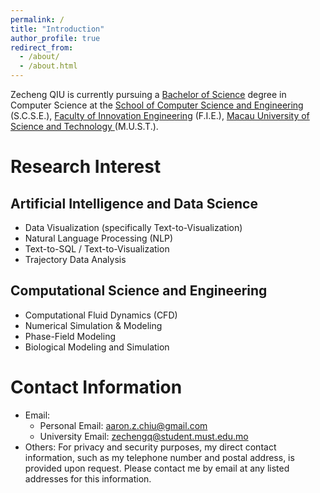```yaml
---
permalink: /
title: "Introduction"
author_profile: true
redirect_from: 
  - /about/
  - /about.html
---
```


Zecheng QIU is currently pursuing a [Bachelor of Science](https://fie.must.edu.mo/id-1439/program/view/id-211.html) degree in Computer Science at the [School of Computer Science and Engineering](https://fie.must.edu.mo/page/id-1434.html?locale=en_US) (S.C.S.E.), [Faculty of Innovation Engineering](https://fie.must.edu.mo/index.html?locale=en_US) (F.I.E.), [Macau University of Science and Technology ](https://www.must.edu.mo/index.html?locale=en_US) (M.U.S.T.).


Research Interest
======

Artificial Intelligence and Data Science
------
* Data Visualization (specifically Text-to-Visualization) 
* Natural Language Processing (NLP) 
* Text-to-SQL / Text-to-Visualization
* Trajectory Data Analysis


Computational Science and Engineering
------
* Computational Fluid Dynamics (CFD) 
* Numerical Simulation & Modeling
* Phase-Field Modeling
* Biological Modeling and Simulation

Contact Information
======

* Email:
  * Personal Email: [aaron.z.chiu@gmail.com](aaron.z.chiu@gmail.com)
  * University Email: [zechengq@student.must.edu.mo](zechengq@student.must.edu.mo)
* Others: For privacy and security purposes, my direct contact information, such as my telephone number and postal address, is provided upon request. Please contact me by email at any listed addresses for this information.